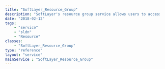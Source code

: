 ```yaml
---
title: "SoftLayer_Resource_Group"
description: "SoftLayer's resource group service allows users to access a broad overview of the resource group and its members "
date: "2018-02-12"
tags:
    - "service"
    - "sldn"
    - "Resource"
classes:
    - "SoftLayer_Resource_Group"
type: "reference"
layout: "service"
mainService : "SoftLayer_Resource_Group"
---
```

